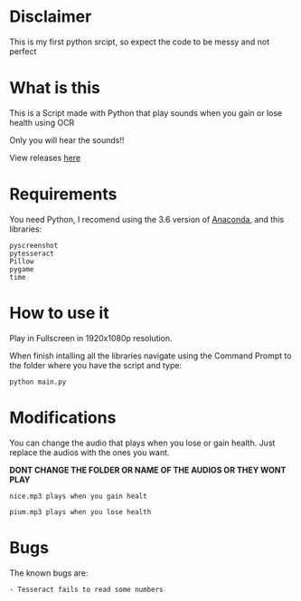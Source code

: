 # Disclaimer
This is my first python srcipt, so expect the code to be messy and not perfect
# What is this
This is a Script made with Python that play sounds when you gain or lose health using OCR

Only you will hear the sounds!!

View releases [here](https://github.com/RKaoZ/Fortnite-Health-Sounds/releases)
# Requirements
You need Python, I recomend using the 3.6 version of [Anaconda](https://www.anaconda.com/download/), and this libraries:
```
pyscreenshot
pytesseract
Pillow
pygame
time
```
# How to use it
Play in Fullscreen in 1920x1080p resolution.

When finish intalling all the libraries navigate using the Command Prompt to the folder where you have the script and type:
```
python main.py
```
# Modifications
You can change the audio that plays when you lose or gain health. Just replace the audios with the ones you want.

**DONT CHANGE THE FOLDER OR NAME OF THE AUDIOS OR THEY WONT PLAY**
```
nice.mp3 plays when you gain healt

pium.mp3 plays when you lose health
```
# Bugs
The known bugs are:
```
- Tesseract fails to read some numbers
```
